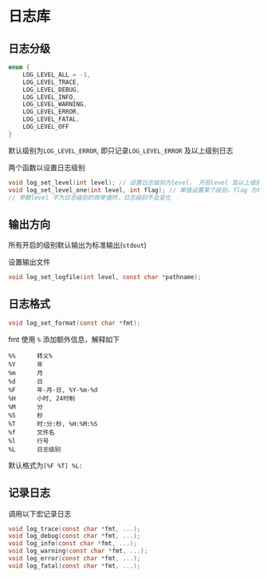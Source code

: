 # 日志库

## 日志分级

```c
enum {
    LOG_LEVEL_ALL = -1,
    LOG_LEVEL_TRACE,
    LOG_LEVEL_DEBUG,
    LOG_LEVEL_INFO, 
    LOG_LEVEL_WARNING, 
    LOG_LEVEL_ERROR, 
    LOG_LEVEL_FATAL,
    LOG_LEVEL_OFF
}
```

默认级别为`LOG_LEVEL_ERROR`, 即只记录`LOG_LEVEL_ERROR` 及以上级别日志

两个函数以设置日志级别

```c
void log_set_level(int level); // 设置日志级别为level， 开启level 及以上级别日志
void log_set_level_one(int level, int flag); // 单独设置某个级别，flag 为true(非0)时打开，false(0) 则关闭
// 参数level 不为日志级别的枚举值时，日志级别不会变化
```

## 输出方向

所有开启的级别默认输出为标准输出(`stdout`)

设置输出文件

```c
void log_set_logfile(int level, const char *pathname);
```

## 日志格式

```c
void log_set_format(const char *fmt);
```

fmt 使用 `%` 添加额外信息，解释如下

```
%%      转义%
%Y      年
%m      月
%d      日
%F      年-月-日, %Y-%m-%d
%H      小时, 24时制
%M      分
%S      秒
%T      时:分:秒, %H:%M:%S
%f      文件名
%l      行号
%L      日志级别
```

默认格式为`[%F %T] %L: `

## 记录日志

调用以下宏记录日志

```c
void log_trace(const char *fmt, ...);
void log_debug(const char *fmt, ...);
void log_info(const char *fmt, ...);
void log_warning(const char *fmt, ...);
void log_error(const char *fmt, ...);
void log_fatal(const char *fmt, ...);
```
